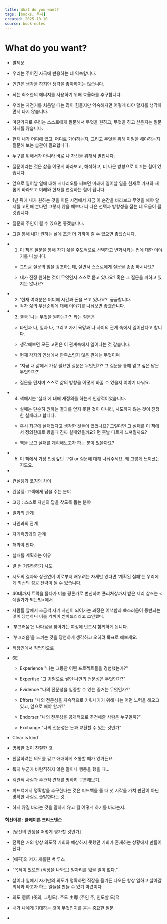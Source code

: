 ```yaml
---
title: What do you want?
tags: [books, 독서]
created: 2025-10-10
source: book-notes
---
```


# What do you want?



- 발제문.

- 우리는 주어진 자극에 반응하는 데 익숙합니다.

- 인간은 생각을 하지만 생각을 좋아하지는 않습니다.

- 뇌는 최소한의 에너지를 사용하기 위해 효율화를 추구합니다.

- 우리는 자전거를 처음탈 때는 많이 힘들지만 익숙해지면 어떻게 타야 할지를 생각하면서 타지 않습니다.

- 마찬가지로 우리는 스스로에게 질문해서 무엇을 원하고, 무엇을 하고 싶은지는 질문하지를 않습니다.

- 현재 내가 어디에 있고, 어디로 가야하는지, 그리고 무엇을 위해 이일을 해야하는지 질문해 보는 습관이 필요합니다.

- 누구를 위해서가 아니라 바로 나 자신을 위해서 말입니다.

- 질문이라는 것은 삶을 어떻게 바라보고, 해석하고, 더 나은 방향으로 이끄는 힘이 있습니다.

- 앞으로 일어날 일에 대해 시나리오를 써보면 미래에 일어날 일을 현재로 가져와 새롭게 바라보고 미래와 현재를 연결하는 힘이 됩니다. 

- 1년 뒤에 내가 원하는 것을 이룬 시점에서 지금 이 순간을 바라보고 무엇을 해야 할지를 고민해 본다면 그렇지 않을 때보다 더 나은 선택과 방향성을 잡는 데 도움이 될 것입니다.

- 질문의 주인이 될 수 있으면 좋겠습니다.

- 그걸 통해 내가 원하는 삶에 조금 더 가까이 갈 수 있으면 좋겠습니다.

- 1. 이 책은 질문을 통해 자기 삶을 주도적으로 선택하고 변화시키는 법에 대한 이야기를 나눕니다.

  - 그만큼 질문의 힘을 강조하는데, 살면서 스스로에게 질문을 종종 하시나요? 

  - 내가 진정 원하는 것이 무엇인지 스스로 묻고 있나요? 혹은 그 질문을 피하고 있지는 않나요?

- 2. '현재 여러분은 어디에 시간과 돈을 쓰고 있나요?' 궁금합니다.

  - 각자 삶의 우선순위에 대해 이야기를 나눠보면 좋겠습니다.

- 3. 결국 ’나는 무엇을 원하는가?‘ 라는 질문은

  - 타인과 나, 일과 나, 그리고 자기 욕망과 나 사이의 관계 속에서 일어난다고 합니다.

  - 생각해보면 모든 고민은 이 관계속에서 일어나는 것 같습니다.

  - 현재 각자의 인생에서 만족스럽지 않은 관계는 무엇이며 

  - '지금 내 삶에서 가장 필요한 질문은 무엇인가? 그 질문을 통해 얻고 싶은 답은 무엇인가?' 

  - 질문을 던지며 스스로 삶의 방향을 어떻게 바꿀 수 있을지 이야기 나눠요.

- 4. 책에서는 ‘실패’에 대해 재정의를 하는게 인상적이었습니다.

  - 실패는 단순히 원하는 결과를 얻지 못한 것이 아니라, 시도하지 않는 것이 진정한 실패라고 합니다.

  - 혹시 최근에 실패했다고 생각한 것들이 있었나요? 그렇다면 그 실패를 이 책에서 정의한대로 봤을때 진짜 실패였을까요? 먼 훗날 다르게 느껴질까요?

  - 책을 보고 실패를 계획해보고자 하는 분이 있을까요?

- 5. 이 책에서 가장 인상깊던 구절 or 질문에 대해 나눠주세요. 왜 그렇게 느끼셨는지도요.

- 

- 컨설팅과 코칭의 차이

- 컨설팅: 고객에게 답을 주는 분야

- 코칭 : 스스로 자신의 답을 찾도록 돕는 분야

- 일과의 관계

- 타인과의 관계

- 자기욕망과의 관계

- 해봐야 안다.

- 실패를 계획하는 이유

- 열 번 거절당하기 시도.

- 시도의 결과와 상관없이 이로부터 배우려는 자세만 있다면 ‘계획된 실패’는 우리에게 최선의 성공 전략이 될 수 있습니다.

- 40대까지 트럭을 몰다가 미술 평론가로 변신하여 퓰리처상까지 받은 제리 살츠는 <예술가가 되는법>에서

- 사람들 앞에서 조금씩 자기 자신이 되어가는 과정은 어색함과 쑥스러움이 동반되는 것이 당연하니 이를 기꺼이 받아드리라고 조언했다.

- ‘부끄러움’은 나다움을 찾아가는 여정에 반드시 함께하게 됩니다.

- ‘부끄러움’을 느끼는 것을 당연하게 생각하고 오히려 목표로 해보세요.

- 직장인에서 직업인으로

- 6E

  - Experience "나는 그동안 어떤 프로젝트들을 경험했는가?"

  - Expertise "그 경험으로 쌓인 나만의 전문성은 무엇인가?"

  - Evidence "나의 전문성을 입증할 수 있는 증거는 무엇인가?"

  - Efforts "나의 전문성을 지속적으로 키워나가기 위해 나는 어떤 노력을 해오고 있고, 앞으로 해야 할까?"

  - Endorser "나의 전문성을 공개적으로 추천해줄 사람은 누구일까?"

  - Exchange "나의 전문성은 돈과 교환할 수 있는 것인가"

- Clear is kind

- 명확한 것이 친절한 것.

- 친절하려는 의도를 갖고 애매하게 소통할 때가 있거든요.

- 특히 누군가 바람직하지 않은 말이나 행동을 했을 때...

- 객관적 사실과 주관적 견해를 명확히 구분해보기.

- 피드백에서 명확함을 추구한다는 것은 피드백을 줄 때 첫 시작을 가치 판단이 아닌 명확한 사실로 출발한다는 것.

- 하지 않길 바라는 것을 말하지 않고 뭘 어떻게 하기를 바라는지.


#### 혁신이론 : 클레이튼 크리스텐슨


- [당신의 인생을 어떻게 평가할 것인가]

- 전략은 거의 항상 의도적 기회와 예상하지 못했던 기회가 혼재하는 상황에서 만들어진다.

- [에픽]의 저자 캐롤린 벅 루스

- “목적이 있으면 (직장을 나와도) 일자리를 잃을 일이 없다.”

- 삶이나 일에서 자기만의 의도가 명확하면 직장을 옮기든 나오든 항상 일하고 살아갈 의욕과 하고자 하는 일들을 만들 수 있기 마련이다.

- 의도 意圖 (뜻의, 그림도). 주도 主導 (주인 주, 인도할 도)적

- 내가 나에게 기대하는 것이 무엇인지를 묻는 중요한 질문

-
